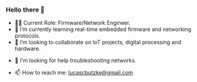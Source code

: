 ### Hello there 👋 

<!-- https://www.youtube.com/watch?v=TsaLQAetPLU -->

<!--**lucasbutzke/lucasbutzke** is a ✨ _special_ ✨ repository because its `README.md` (this file) appears on your GitHub profile.
-->

<!--Here are some ideas to get you started:-->

- 👨‍💻 Current Role: Firmware/Network Engineer.
- 🌱 I’m currently learning real-time embedded firmware and networking protocols.
- 👯 I’m looking to collaborate on IoT projects, digital processing and hardware.
<!--- 🔭 I am currently in the last year of my Masters, working with hardware and software for Electrical Impedance Tomography (EIT), developing an equipment for image reconstruction using PyEIT.-->
- 🤔 I'm looking for help troubleshooting networks.
<!--- 💬 Ask me about EIT, asynchronous data transmission and DSP.-->
- 📫 How to reach me: lucascbutzke@gmail.com
<!--- ⚡ Fun fact: Quantizing digital filters is not easy (╯°□°）╯︵ ┻━┻.-->

<!-- <div>
  <a href="https://github.com/lucasbutzke">
  <img height="180em" src="https://github-readme-stats.vercel.app/api?username=lucasbutzke&show_icons=true&theme=cobalt&include_all_commits=true&count_private=true"/>
  <img height="180em" src="https://github-readme-stats.vercel.app/api/top-langs/?username=lucasbutzke&layout=compact&langs_count=6&theme=gruvbox"/>
</div> -->
